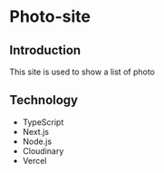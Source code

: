 # Photo-site

## Introduction
This site is used to show a list of photo

## Technology
- TypeScript
- Next.js
- Node.js
- Cloudinary
- Vercel
